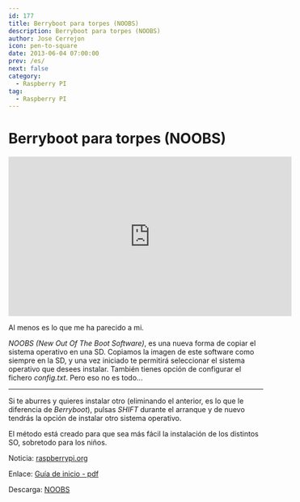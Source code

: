 ```yaml
---
id: 177
title: Berryboot para torpes (NOOBS)
description: Berryboot para torpes (NOOBS)
author: Jose Cerrejon
icon: pen-to-square
date: 2013-06-04 07:00:00
prev: /es/
next: false
category:
  - Raspberry PI
tag:
  - Raspberry PI
---
```


# Berryboot para torpes (NOOBS)

<iframe width="560" height="315" src="http://www.youtube.com/embed/TyFDaMpdh2c?rel=0" frameborder="0" allowfullscreen></iframe>

Al menos es lo que me ha parecido a mi. 

*NOOBS (New Out Of The Boot Software)*, es una nueva forma de copiar el sistema operativo en una SD. Copiamos la imagen de este software como siempre en la SD, y una vez iniciado te permitirá seleccionar el sistema operativo que desees instalar. También tienes opción de configurar el fichero *config.txt*. Pero eso no es todo...

- - -
Si te aburres y quieres instalar otro (eliminando el anterior, es lo que le diferencia de *Berryboot*), pulsas *SHIFT* durante el arranque y de nuevo tendrás la opción de instalar otro sistema operativo.

El método está creado para que sea más fácil la instalación de los distintos SO, sobretodo para los niños.

Noticia: [raspberrypi.org](http://www.raspberrypi.org/archives/4100)

Enlace: [Guía de inicio - pdf](http://www.raspberrypi.org/wp-content/uploads/2012/04/quick-start-guide-v2.pdf)

Descarga: [NOOBS](http://downloads.raspberrypi.org/recovery)